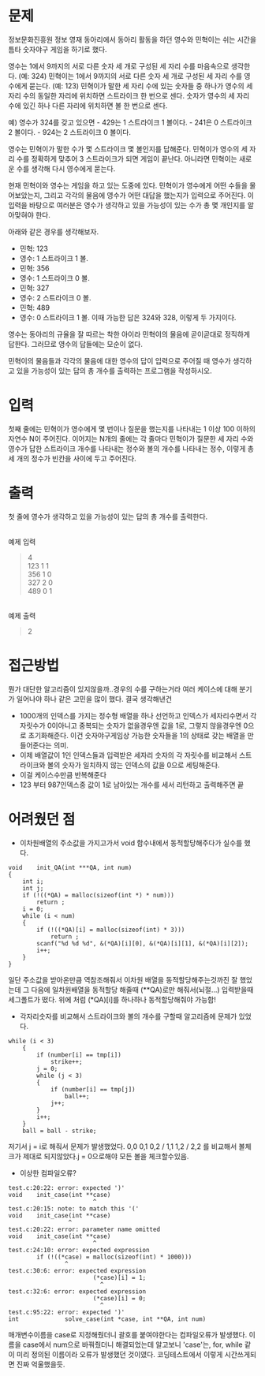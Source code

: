 # 문제
<p>정보문화진흥원 정보 영재 동아리에서 동아리 활동을 하던 영수와 민혁이는 쉬는 시간을 틈타 숫자야구 게임을 하기로 했다.</p>

<p>영수는 1에서 9까지의 서로 다른 숫자 세 개로 구성된 세 자리 수를 마음속으로 생각한다. (예: 324)
민혁이는 1에서 9까지의 서로 다른 숫자 세 개로 구성된 세 자리 수를 영수에게 묻는다. (예: 123)
민혁이가 말한 세 자리 수에 있는 숫자들 중 하나가 영수의 세 자리 수의 동일한 자리에 위치하면 스트라이크 한 번으로 센다. 숫자가 영수의 세 자리 수에 있긴 하나 다른 자리에 위치하면 볼 한 번으로 센다.</p>
예) 영수가 324를 갖고 있으면 
- 429는 1 스트라이크 1 볼이다.
- 241은 0 스트라이크 2 볼이다.
- 924는 2 스트라이크 0 볼이다.
<p>영수는 민혁이가 말한 수가 몇 스트라이크 몇 볼인지를 답해준다.
민혁이가 영수의 세 자리 수를 정확하게 맞추어 3 스트라이크가 되면 게임이 끝난다. 아니라면 민혁이는 새로운 수를 생각해 다시 영수에게 묻는다.</p>
<p>현재 민혁이와 영수는 게임을 하고 있는 도중에 있다. 민혁이가 영수에게 어떤 수들을 물어보았는지, 그리고 각각의 물음에 영수가 어떤 대답을 했는지가 입력으로 주어진다. 이 입력을 바탕으로 여러분은 영수가 생각하고 있을 가능성이 있는 수가 총 몇 개인지를 알아맞혀야 한다.</p>

아래와 같은 경우를 생각해보자.  

- 민혁: 123
- 영수: 1 스트라이크 1 볼.
- 민혁: 356
- 영수: 1 스트라이크 0 볼.
- 민혁: 327
- 영수: 2 스트라이크 0 볼.
- 민혁: 489
- 영수: 0 스트라이크 1 볼.
이때 가능한 답은 324와 328, 이렇게 두 가지이다.

<p>영수는 동아리의 규율을 잘 따르는 착한 아이라 민혁이의 물음에 곧이곧대로 정직하게 답한다. 그러므로 영수의 답들에는 모순이 없다.</p>

<p>민혁이의 물음들과 각각의 물음에 대한 영수의 답이 입력으로 주어질 때 영수가 생각하고 있을 가능성이 있는 답의 총 개수를 출력하는 프로그램을 작성하시오.</p>

# 입력
<p>첫째 줄에는 민혁이가 영수에게 몇 번이나 질문을 했는지를 나타내는 1 이상 100 이하의 자연수 N이 주어진다. 이어지는 N개의 줄에는 각 줄마다 민혁이가 질문한 세 자리 수와 영수가 답한 스트라이크 개수를 나타내는 정수와 볼의 개수를 나타내는 정수, 이렇게 총 세 개의 정수가 빈칸을 사이에 두고 주어진다.</p>

# 출력
<p>첫 줄에 영수가 생각하고 있을 가능성이 있는 답의 총 개수를 출력한다.<p>

<br>예제 입력 
> 4
<br>123 1 1
<br>356 1 0
<br>327 2 0
<br>489 0 1

<br>예제 출력
>2

# 접근방법
뭔가 대단한 알고리즘이 있지않을까..경우의 수를 구하는거라 여러 케이스에 대해 분기가 일어나야 하나 같은 고민을 많이 했다. 결국 생각해낸건
- 1000개의 인덱스를 가지는 정수형 배열을 하나 선언하고 인덱스가 세자리수면서 각 자릿수가 0이아니고 중복되는 숫자가 없을경우엔 값을 1로, 그렇지 않을경우엔 0으로 초기화해준다. 이건 숫자야구게임상 가능한 숫자들을 1의 상태로 갖는 배열을 만들어준다는 의미.
- 이제 배열값이 1인 인덱스들과 입력받은 세자리 숫자의 각 자릿수를 비교해서 스트라이크와 볼의 숫자가 일치하지 않는 인덱스의 값을 0으로 세팅해준다.
- 이걸 케이스수만큼 반복해준다
- 123 부터 987인덱스중 값이 1로 남아있는 개수를 세서 리턴하고 출력해주면 끝

# 어려웠던 점
- 이차원배열의 주소값을 가지고가서 void 함수내에서 동적할당해주다가 실수를 했다. 
```
void	init_QA(int ***QA, int num)
{
	int i;
	int j;
	if (!((*QA) = malloc(sizeof(int *) * num)))
		return ;
	i = 0;
	while (i < num)
	{
		if (!((*QA)[i] = malloc(sizeof(int) * 3)))
			return ;
		scanf("%d %d %d", &(*QA)[i][0], &(*QA)[i][1], &(*QA)[i][2]);
		i++;
	}
}
```
일단 주소값을 받아온만큼 역참조해줘서 이차원 배열을 동적할당해주는것까진 잘 했었는데 그 다음에 일차원배열을 동적할당 해줄때 (**QA)로만 해줘서(뇌절...) 입력받을때 세그폴트가 떴다. 위에 처럼 (*QA)[i]를 하나하나 동적할당해줘야 가능함!
- 각자리숫자를 비교해서 스트라이크와 볼의 개수를 구할때 알고리즘에 문제가 있었다.
```
while (i < 3)
	{
		if (number[i] == tmp[i])
			strike++;
		j = 0;
		while (j < 3)
		{
			if (number[i] == tmp[j])
				ball++;
			j++;
		}
		i++;
	}
	ball = ball - strike;
```
저기서 j = i로 해줘서 문제가 발생했었다. 0,0 0,1 0,2 / 1,1 1,2 / 2,2 를 비교해서 볼체크가 제대로 되지않았다.j = 0으로해야 모든 볼을 체크할수있음.
- 이상한 컴파일오류?
```
test.c:20:22: error: expected ')'
void    init_case(int **case)
                        ^
test.c:20:15: note: to match this '('
void    init_case(int **case)
                 ^
test.c:20:22: error: parameter name omitted
void    init_case(int **case)
                        ^
test.c:24:10: error: expected expression
        if (!((*case) = malloc(sizeof(int) * 1000)))
                ^
test.c:30:6: error: expected expression
                        (*case)[i] = 1;
                          ^
test.c:32:6: error: expected expression
                        (*case)[i] = 0;
                          ^
test.c:95:22: error: expected ')'
int             solve_case(int *case, int **QA, int num)
```
매개변수이름을 case로 지정해줬더니 괄호를 붙여야한다는 컴파일오류가 발생했다. 이름을 case에서 num으로 바꿔줬더니 해결되었는데 알고보니 'case'는, for, while 같이 미리 정의된 이름이라 오류가 발생했던 것이였다. 코딩테스트에서 이렇게 시간쓰게되면 진짜 억울했을듯.

